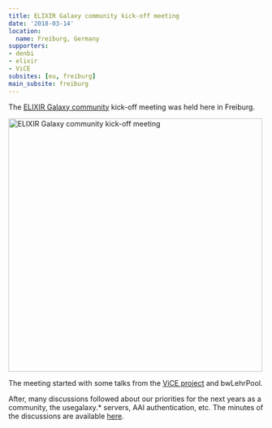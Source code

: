```yaml
---
title: ELIXIR Galaxy community kick-off meeting
date: '2018-03-14'
location:
  name: Freiburg, Germany
supporters:
- denbi
- elixir
- ViCE
subsites: [eu, freiburg]
main_subsite: freiburg
---
```


The [ELIXIR Galaxy community](https://www.elixir-europe.org/about/groups/galaxy-wg) kick-off meeting was held here in Freiburg.

<div class="multiple-img">
    <img src="/assets/media/2018-03-14-elixir-galaxy-kickoff.jpg" width="500px" alt="ELIXIR Galaxy community kick-off meeting" />
</div>

The meeting started with some talks from the [ViCE project](https://www.rz.uni-freiburg.de/rz/aktuell/vice-gestartet) and bwLehrPool.

After, many discussions followed about our priorities for the next years as a community, the usegalaxy.* servers, AAI authentication, etc. The minutes of the discussions are available [here](https://docs.google.com/document/d/1d4Gstd47Gcz-K6jX190WeyO0QSoYNbYVE2a3BHn5zFA/edit?usp=sharing).

